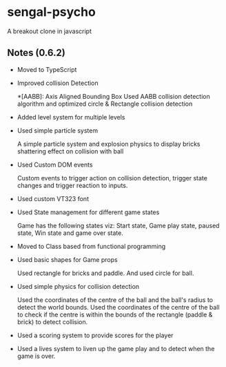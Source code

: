 # sengal-psycho
A breakout clone in javascript

## Notes (0.6.2)

* Moved to TypeScript

* Improved collision Detection

	*[AABB]: Axis Aligned Bounding Box
	Used AABB collision detection algorithm and optimized circle & Rectangle collision detection

* Added level system for multiple levels
* Used simple particle system
	
	A simple particle system and explosion physics to display bricks shattering effect on collision with ball

* Used Custom DOM events

	Custom events to trigger action on collision detection, trigger state changes and trigger reaction to inputs.

* Used custom VT323 font
* Used State management for different game states

	Game has the following states viz: Start state, Game play state, paused state, Win state and game over state.

* Moved to Class based from functional programming
* Used basic shapes for Game props

	Used rectangle for bricks and paddle. And used circle for ball.

* Used simple physics for collision detection

	Used the coordinates of the centre of the ball and the ball's radius to detect the world bounds.
	Used the coordinates of the centre of the ball to check if the centre is within the bounds of the rectangle (paddle & brick) to detect collision.

* Used a scoring system to provide scores for the player
* Used a lives system to liven up the game play and to detect when the game is over.
